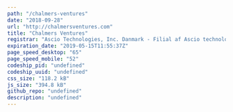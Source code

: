 ```yaml
---
path: "/chalmers-ventures"
date: "2018-09-28"
url: "http://chalmersventures.com"
title: "Chalmers Ventures"
registrar: "Ascio Technologies, Inc. Danmark - Filial af Ascio technologies, Inc. USA"
expiration_date: "2019-05-15T11:55:37Z"
page_speed_desktop: "65"
page_speed_mobile: "52"
codeship_pid: "undefined"
codeship_uuid: "undefined"
css_size: "118.2 kB"
js_size: "394.8 kB"
github_repo: "undefined"
description: "undefined"
---
```


